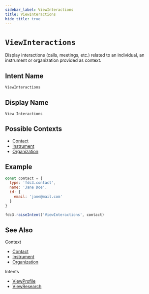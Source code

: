 ```yaml
---
sidebar_label: ViewInteractions
title: ViewInteractions
hide_title: true
---
```

# `ViewInteractions`

Display interactions (calls, meetings, etc.) related to an individual, an instrument or organization provided as context.

## Intent Name

`ViewInteractions`

## Display Name

`View Interactions`

## Possible Contexts

* [Contact](../../context/ref/Contact)
* [Instrument](../../context/ref/Instrument)
* [Organization](../../context/ref/Organization)

## Example

```js
const contact = {
  type: 'fdc3.contact',
  name: 'Jane Doe',
  id: {
    email: 'jane@mail.com'
  }
}

fdc3.raiseIntent('ViewInteractions', contact)
```

## See Also

Context
* [Contact](../../context/ref/Contact)
* [Instrument](../../context/ref/Instrument)
* [Organization](../../context/ref/Organization)

Intents
* [ViewProfile](ViewProfile)
* [ViewResearch](ViewResearch)
